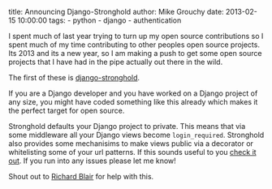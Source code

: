title: Announcing Django-Stronghold
author: Mike Grouchy
date: 2013-02-15 10:00:00
tags:
    - python
    - django
    - authentication

I spent much of last year trying to turn up my open source contributions
so I spent much of my time contributing to other peoples open source projects. Its
2013 and its a new year, so I am making a push to get some open source projects
that I have had in the pipe actually out there in the wild.

The first of these is [django-stronghold](http://github.com/mgrouchy/django-stronghold).

If you are a Django developer and
you have worked on a Django project of any size, you might have coded something
like this already which makes it the perfect target for open source.

Stronghold defaults your Django project to private. This means that via
some middleware all your Django views become `login_required`. Stronghold also
provides some mechanisims to make views public via a decorator or whitelisting
some of your url patterns. If this sounds useful to you [check it out](http://github.com/mgrouchy/django-stronghold). If you run into any issues please let me know!

Shout out to [Richard Blair](http://twitter.com/richardlblair) for help with this.

